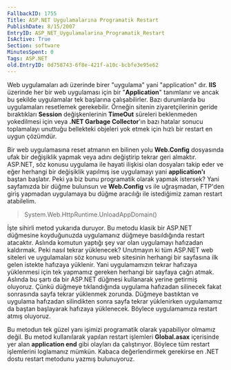 ```yaml
---
FallbackID: 1755
Title: ASP.NET Uygulamalarına Programatik Restart
PublishDate: 8/15/2007
EntryID: ASP_NET_Uygulamalarina_Programatik_Restart
IsActive: True
Section: software
MinutesSpent: 0
Tags: ASP.NET
old.EntryID: 0d758743-6f8e-421f-a10c-bcbfe3e95e62
---
```

Web uygulamaları adı üzerinde birer "uygulama" yani "application" dır.
**IIS** üzerinde her bir web uygulaması için bir "**Application**"
tanımlanır ve ancak bu şekilde uygulamalar tek başlarına çalışabilirler.
Bazı durumlarda bu uygulamaları resetlemek gerekebilir. Örneğin sitenin
ziyaretçilerinin geride bıraktıkları **Session** değişkenlerinin
**TimeOut** süreleri beklenmeden yokedilmesi için veya **.NET Garbage
Collector**'ın bazı hatalar sonucu toplamalayı unuttuğu bellekteki
objeleri yok etmek için hızlı bir restart en uygun çözümdür.

Bir web uygulamasına reset atmanın en bilinen yolu **Web.Config**
dosyasında ufak bir değişiklik yapmak veya adını değiştirip tekrar geri
almaktır. ASP.NET, söz konusu uygulama ile hayati ilişkisi olan
dosyaları takip eder ve eğer herhangi bir değişiklik yapılmış ise
uygulamayı yani **application'ı** baştan başlatır. Peki ya biz bunu
programatik olarak yapmak istersek? Yani sayfamızda bir düğme bulunsun
ve **Web.Config** vs ile uğraşmadan, FTP'den giriş yapmadan uygulamaya
bu düğme aracılığı ile istediğimiz zaman restart atabilelim.

> System.Web.HttpRuntime.UnloadAppDomain()

İşte sihirli metod yukarıda duruyor. Bu metodu klasik bir ASP.NET
düğmesine koyduğunuzda uygulamanız düğmeye basıldığında restart
atacaktır. Aslında komutun yaptığı şey var olan uygulamayı hafızadan
kaldırmak. Peki nasıl tekrar yüklenecek? Unutmayın ki tüm ASP.NET web
siteleri ve uygulamaları söz konusu web sitesinin herhangi bir sayfasına
ilk gelen istekte hafızaya yüklenir. Yani uygulamamızın tekrar hafızaya
yüklenmesi için tek yapmamız gereken herhangi bir sayfaya çağrı atmak.
Aslında bu şartı da bir ASP.NET düğmesi kullanarak yerine getirmiş
oluyoruz. Çünkü düğmeye tıklandığında uygulama hafızadan silinecek fakat
sonrasında sayfa tekrar yüklenmek zorunda. Düğmeye bastıktan ve uygulama
hafızadan silindikten sonra sayfa tekrar yüklenirken uygulamamız da
baştan başlayarak hafızaya yüklenecek. Böylece uygulamamıza restart
atmış oluyoruz.

Bu metodun tek güzel yanı işimizi programatik olarak yapabiliyor olmamız
değil. Bu metod kullanılarak yapılan restart işlemleri **Global.asax**
içerisinde yer alan **application end** gibi olayları da çalıştırıyor.
Böylece tüm restart işlemlerini loglamanız mümkün. Kabaca değerlendirmek
gerekirse en .NET dostu restart metodunu yazmış bulunuyoruz.


